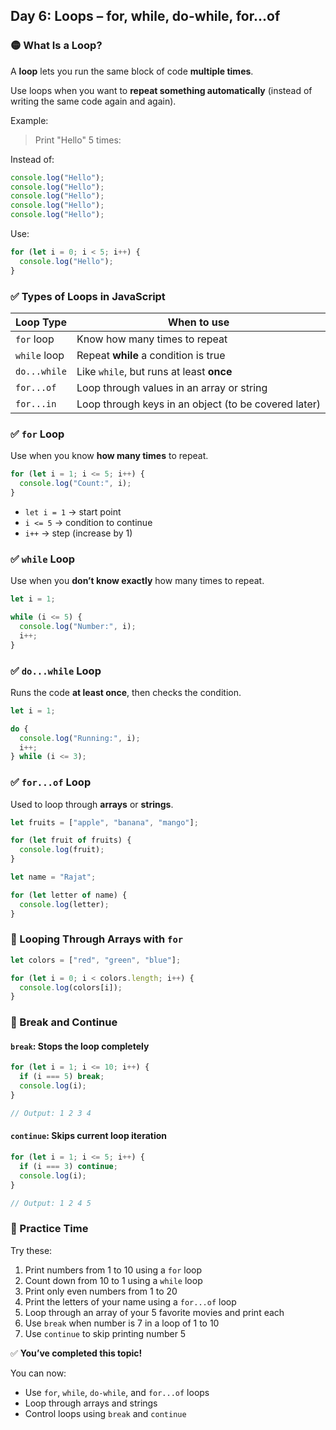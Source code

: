 ## Day 6: Loops – for, while, do-while, for...of

### 🟡 What Is a Loop?

A **loop** lets you run the same block of code **multiple times**.

Use loops when you want to **repeat something automatically** (instead of writing the same code again and again).

Example:

> Print "Hello" 5 times:

Instead of:

```jsx
console.log("Hello");
console.log("Hello");
console.log("Hello");
console.log("Hello");
console.log("Hello");
```

Use:

```js
for (let i = 0; i < 5; i++) {
  console.log("Hello");
}
```

<div class="section-break"></div>

### ✅ Types of Loops in JavaScript

| Loop Type    | When to use                                          |
| ------------ | ---------------------------------------------------- |
| `for` loop   | Know how many times to repeat                        |
| `while` loop | Repeat **while** a condition is true                 |
| `do...while` | Like `while`, but runs at least **once**             |
| `for...of`   | Loop through values in an array or string            |
| `for...in`   | Loop through keys in an object (to be covered later) |

<div class="section-break"></div>

### ✅ `for` Loop

Use when you know **how many times** to repeat.

```js
for (let i = 1; i <= 5; i++) {
  console.log("Count:", i);
}
```

- `let i = 1` → start point
- `i <= 5` → condition to continue
- `i++` → step (increase by 1)

<div class="section-break"></div>

### ✅ `while` Loop

Use when you **don’t know exactly** how many times to repeat.

```js
let i = 1;

while (i <= 5) {
  console.log("Number:", i);
  i++;
}
```

<div class="section-break"></div>

### ✅ `do...while` Loop

Runs the code **at least once**, then checks the condition.

```js
let i = 1;

do {
  console.log("Running:", i);
  i++;
} while (i <= 3);
```

<div class="section-break"></div>

### ✅ `for...of` Loop

Used to loop through **arrays** or **strings**.

```js
let fruits = ["apple", "banana", "mango"];

for (let fruit of fruits) {
  console.log(fruit);
}
```

```js
let name = "Rajat";

for (let letter of name) {
  console.log(letter);
}
```

<div class="section-break"></div>

### 🔹 Looping Through Arrays with `for`

```js
let colors = ["red", "green", "blue"];

for (let i = 0; i < colors.length; i++) {
  console.log(colors[i]);
}
```

<div class="section-break"></div>

### 🔹 Break and Continue

#### `break`: Stops the loop completely

```js
for (let i = 1; i <= 10; i++) {
  if (i === 5) break;
  console.log(i);
}
```
```jsx
// Output: 1 2 3 4
```

#### `continue`: Skips current loop iteration

```js
for (let i = 1; i <= 5; i++) {
  if (i === 3) continue;
  console.log(i);
}
```
```jsx
// Output: 1 2 4 5
```

<div class="practice">

### 🔸 Practice Time

Try these:

1. Print numbers from 1 to 10 using a `for` loop
2. Count down from 10 to 1 using a `while` loop
3. Print only even numbers from 1 to 20
4. Print the letters of your name using a `for...of` loop
5. Loop through an array of your 5 favorite movies and print each
6. Use `break` when number is 7 in a loop of 1 to 10
7. Use `continue` to skip printing number 5

</div>

✅ **You’ve completed this topic!**

You can now:

- Use `for`, `while`, `do-while`, and `for...of` loops
- Loop through arrays and strings
- Control loops using `break` and `continue`

